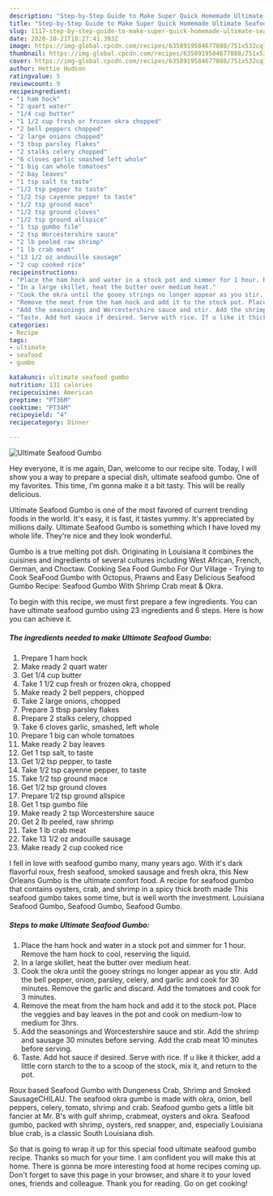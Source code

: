 ```yaml
---
description: "Step-by-Step Guide to Make Super Quick Homemade Ultimate Seafood Gumbo"
title: "Step-by-Step Guide to Make Super Quick Homemade Ultimate Seafood Gumbo"
slug: 1117-step-by-step-guide-to-make-super-quick-homemade-ultimate-seafood-gumbo
date: 2020-10-21T18:27:41.393Z
image: https://img-global.cpcdn.com/recipes/6358919584677888/751x532cq70/ultimate-seafood-gumbo-recipe-main-photo.jpg
thumbnail: https://img-global.cpcdn.com/recipes/6358919584677888/751x532cq70/ultimate-seafood-gumbo-recipe-main-photo.jpg
cover: https://img-global.cpcdn.com/recipes/6358919584677888/751x532cq70/ultimate-seafood-gumbo-recipe-main-photo.jpg
author: Hettie Hudson
ratingvalue: 5
reviewcount: 9
recipeingredient:
- "1 ham hock"
- "2 quart water"
- "1/4 cup butter"
- "1 1/2 cup fresh or frozen okra chopped"
- "2 bell peppers chopped"
- "2 large onions chopped"
- "3 tbsp parsley flakes"
- "2 stalks celery chopped"
- "6 cloves garlic smashed left whole"
- "1 big can whole tomatoes"
- "2 bay leaves"
- "1 tsp salt to taste"
- "1/2 tsp pepper to taste"
- "1/2 tsp cayenne pepper to taste"
- "1/2 tsp ground mace"
- "1/2 tsp ground cloves"
- "1/2 tsp ground allspice"
- "1 tsp gumbo file"
- "2 tsp Worcestershire sauce"
- "2 lb peeled raw shrimp"
- "1 lb crab meat"
- "13 1/2 oz andouille sausage"
- "2 cup cooked rice"
recipeinstructions:
- "Place the ham hock and water in a stock pot and simmer for 1 hour. Remove the ham hock to cool, reserving the liquid."
- "In a large skillet, heat the butter over medium heat."
- "Cook the okra until the gooey strings no longer appear as you stir. Add the bell pepper, onion, parsley, celery, and garlic and cook for 30 minutes. Remove the garlic and discard. Add the tomatoes and cook for 3 minutes."
- "Remove the meat from the ham hock and add it to the stock pot. Place the veggies and bay leaves in the pot and cook on medium-low to medium for 3hrs."
- "Add the seasonings and Worcestershire sauce and stir. Add the shrimp and sausage 30 minutes before serving. Add the crab meat 10 minutes before serving."
- "Taste. Add hot sauce if desired. Serve with rice. If u like it thicker, add a little corn starch to the to a scoop of the stock, mix it, and return to the pot."
categories:
- Recipe
tags:
- ultimate
- seafood
- gumbo

katakunci: ultimate seafood gumbo 
nutrition: 131 calories
recipecuisine: American
preptime: "PT36M"
cooktime: "PT34M"
recipeyield: "4"
recipecategory: Dinner

---
```



![Ultimate Seafood Gumbo](https://img-global.cpcdn.com/recipes/6358919584677888/751x532cq70/ultimate-seafood-gumbo-recipe-main-photo.jpg)

Hey everyone, it is me again, Dan, welcome to our recipe site. Today, I will show you a way to prepare a special dish, ultimate seafood gumbo. One of my favorites. This time, I'm gonna make it a bit tasty. This will be really delicious.

Ultimate Seafood Gumbo is one of the most favored of current trending foods in the world. It's easy, it is fast, it tastes yummy. It's appreciated by millions daily. Ultimate Seafood Gumbo is something which I have loved my whole life. They're nice and they look wonderful.

Gumbo is a true melting pot dish. Originating in Louisiana it combines the cuisines and ingredients of several cultures including West African, French, German, and Choctaw. Cooking Sea Food Gumbo For Our Village - Trying to Cook SeaFood Gumbo with Octopus, Prawns and Easy Delicious Seafood Gumbo Recipe: Seafood Gumbo With Shrimp Crab meat &amp; Okra.


To begin with this recipe, we must first prepare a few ingredients. You can have ultimate seafood gumbo using 23 ingredients and 6 steps. Here is how you can achieve it.

<!--inarticleads1-->

##### The ingredients needed to make Ultimate Seafood Gumbo:

1. Prepare 1 ham hock
1. Make ready 2 quart water
1. Get 1/4 cup butter
1. Take 1 1/2 cup fresh or frozen okra, chopped
1. Make ready 2 bell peppers, chopped
1. Take 2 large onions, chopped
1. Prepare 3 tbsp parsley flakes
1. Prepare 2 stalks celery, chopped
1. Take 6 cloves garlic, smashed, left whole
1. Prepare 1 big can whole tomatoes
1. Make ready 2 bay leaves
1. Get 1 tsp salt, to taste
1. Get 1/2 tsp pepper, to taste
1. Take 1/2 tsp cayenne pepper, to taste
1. Take 1/2 tsp ground mace
1. Get 1/2 tsp ground cloves
1. Prepare 1/2 tsp ground allspice
1. Get 1 tsp gumbo file
1. Make ready 2 tsp Worcestershire sauce
1. Get 2 lb peeled, raw shrimp
1. Take 1 lb crab meat
1. Take 13 1/2 oz andouille sausage
1. Make ready 2 cup cooked rice


I fell in love with seafood gumbo many, many years ago. With it&#39;s dark flavorful roux, fresh seafood, smoked sausage and fresh okra, this New Orleans Gumbo is the ultimate comfort food. A recipe for seafood gumbo that contains oysters, crab, and shrimp in a spicy thick broth made This seafood gumbo takes some time, but is well worth the investment. Louisiana Seafood Gumbo, Seafood Gumbo, Seafood Gumbo. 

<!--inarticleads2-->

##### Steps to make Ultimate Seafood Gumbo:

1. Place the ham hock and water in a stock pot and simmer for 1 hour. Remove the ham hock to cool, reserving the liquid.
1. In a large skillet, heat the butter over medium heat.
1. Cook the okra until the gooey strings no longer appear as you stir. Add the bell pepper, onion, parsley, celery, and garlic and cook for 30 minutes. Remove the garlic and discard. Add the tomatoes and cook for 3 minutes.
1. Remove the meat from the ham hock and add it to the stock pot. Place the veggies and bay leaves in the pot and cook on medium-low to medium for 3hrs.
1. Add the seasonings and Worcestershire sauce and stir. Add the shrimp and sausage 30 minutes before serving. Add the crab meat 10 minutes before serving.
1. Taste. Add hot sauce if desired. Serve with rice. If u like it thicker, add a little corn starch to the to a scoop of the stock, mix it, and return to the pot.


Roux based Seafood Gumbo with Dungeness Crab, Shrimp and Smoked SausageCHILAU. The seafood okra gumbo is made with okra, onion, bell peppers, celery, tomato, shrimp and crab. Seafood gumbo gets a little bit fancier at Mr. B&#39;s with gulf shrimp, crabmeat, oysters and okra. Seafood gumbo, packed with shrimp, oysters, red snapper, and, especially Louisiana blue crab, is a classic South Louisiana dish. 

So that is going to wrap it up for this special food ultimate seafood gumbo recipe. Thanks so much for your time. I am confident you will make this at home. There is gonna be more interesting food at home recipes coming up. Don't forget to save this page in your browser, and share it to your loved ones, friends and colleague. Thank you for reading. Go on get cooking!
